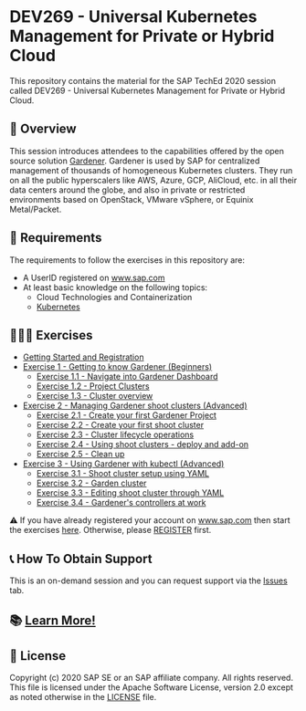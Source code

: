 # DEV269 - Universal Kubernetes Management for Private or Hybrid Cloud

This repository contains the material for the SAP TechEd 2020 session called DEV269 - Universal Kubernetes Management for Private or Hybrid Cloud.

## 📌 Overview

This session introduces attendees to the capabilities offered by the open source solution [Gardener](https://gardener.cloud). Gardener is used by SAP for centralized management of thousands of homogeneous Kubernetes clusters. They run on all the public hyperscalers like AWS, Azure, GCP, AliCloud, etc. in all their data centers around the globe, and also in private or restricted environments based on OpenStack, VMware vSphere, or Equinix Metal/Packet.

## 🚦 Requirements

The requirements to follow the exercises in this repository are:

- A UserID registered on www.sap.com
- At least basic knowledge on the following topics:
    - Cloud Technologies and Containerization
    - [Kubernetes](https://kubernetes.io)

## 👨🏼‍💻 Exercises

- [Getting Started and Registration](exercises/ex0_getting_started/registration.md)
- [Exercise 1 - Getting to know Gardener (Beginners)](exercises/ex1_beginners/README.md)
    - [Exercise 1.1 - Navigate into Gardener Dashboard](exercises/ex1_beginners/01_dashboard.md)
    - [Exercise 1.2 - Project Clusters](exercises/ex1_beginners/02_project_clusters.md)
    - [Exercise 1.3 - Cluster overview](exercises/ex1_beginners/03_cluster_overview.md)
- [Exercise 2 - Managing Gardener shoot clusters (Advanced)](exercises/ex2_advanced_ui/README.md)
    - [Exercise 2.1 - Create your first Gardener Project](exercises/ex2_advanced_ui/01_create_project.md)
    - [Exercise 2.2 - Create your first shoot cluster](exercises/ex2_advanced_ui/02_cluster_setup_ui.md)
    - [Exercise 2.3 - Cluster lifecycle operations](exercises/ex2_advanced_ui/03_cluster_ops.md)
    - [Exercise 2.4 - Using shoot clusters - deploy and add-on](exercises/ex2_advanced_ui/04_deploy_sample_addon.md)
    - [Exercise 2.5 - Clean up](exercises/ex2_advanced_ui/05_cleanup.md)
- [Exercise 3 - Using Gardener with kubectl (Advanced)](exercises/ex3_advanced_cli/README.md)
    - [Exercise 3.1 - Shoot cluster setup using YAML](exercises/ex3_advanced_cli/01_cluster_setup_yaml.md)
    - [Exercise 3.2 - Garden cluster](exercises/ex3_advanced_cli/02_garden_cluster.md)
    - [Exercise 3.3 - Editing shoot cluster through YAML](exercises/ex3_advanced_cli/03_edit_shoot.md)
    - [Exercise 3.4 - Gardener's controllers at work](exercises/ex3_advanced_cli/04_controllers_at_work.md)


:warning: If you have already registered your account on www.sap.com then start the exercises [here](https://gardener.ing.teched.gardener.cloud.sap/login). Otherwise, please [REGISTER](https://www.sap.com/registration/trial.908cb719-0e03-421c-a091-daca045f0acc.html) first.

## 📞 How To Obtain Support

This is an on-demand session and you can request support via the [Issues](../../issues) tab.

## 📚 [Learn More!](https://github.com/gardener/gardener#learn-more)

## 📑 License
Copyright (c) 2020 SAP SE or an SAP affiliate company. All rights reserved. This file is licensed under the Apache Software License, version 2.0 except as noted otherwise in the [LICENSE](LICENSES/Apache-2.0.txt) file.
